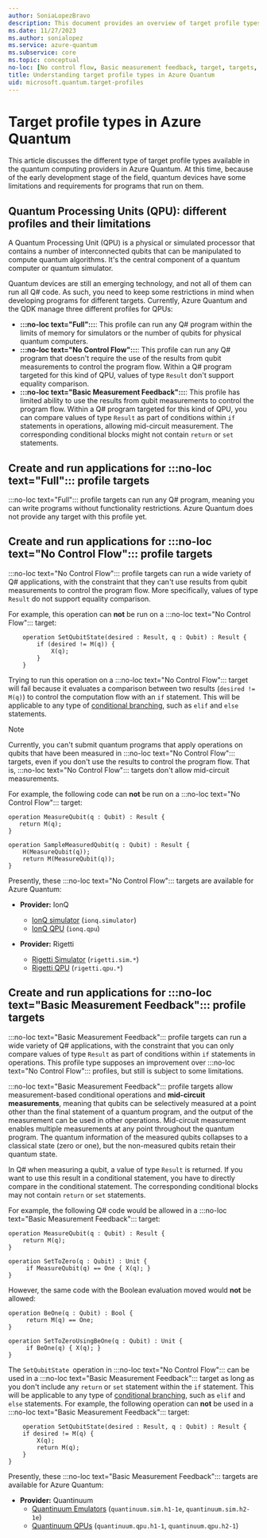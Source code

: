 ```yaml
---
author: SoniaLopezBravo
description: This document provides an overview of target profile types in Azure Quantum and their limitations
ms.date: 11/27/2023
ms.author: sonialopez
ms.service: azure-quantum
ms.subservice: core
ms.topic: conceptual
no-loc: [No control flow, Basic measurement feedback, target, targets, full]
title: Understanding target profile types in Azure Quantum
uid: microsoft.quantum.target-profiles
---
```


# Target profile types in Azure Quantum

This article discusses the different type of target profile types available in the quantum computing providers in Azure Quantum. At this time, because of the early development stage of the field, quantum devices have some limitations and requirements for programs that run on them.

## Quantum Processing Units (QPU): different profiles and their limitations 

A Quantum Processing Unit (QPU) is a physical or simulated processor that contains a number of interconnected qubits that can be manipulated to compute
quantum algorithms. It's the central component of a quantum computer or quantum simulator.

Quantum devices are still an emerging technology, and not all of them can run all Q# code. As such, you need to keep some restrictions in mind when developing programs for different targets. Currently, Azure Quantum and the QDK manage three different profiles for QPUs:

- **:::no-loc text="Full":::**: This profile can run any Q# program within the limits of memory for simulators or the number of qubits for physical quantum computers.
- **:::no-loc text="No Control Flow":::**: This profile can run any Q# program that doesn't require the use of the results from qubit measurements to control the program flow. Within a Q# program targeted for this kind of QPU, values of type `Result` don't support equality comparison.
- **:::no-loc text="Basic Measurement Feedback":::**: This profile has limited ability to use the results from qubit measurements to control the program flow. Within a Q# program targeted for this kind of QPU, you can compare values of type `Result` as part of conditions within `if` statements in operations, allowing mid-circuit measurement. The corresponding conditional blocks might not contain `return` or `set` statements.

## Create and run applications for :::no-loc text="Full"::: profile targets

:::no-loc text="Full"::: profile targets can run any Q# program, meaning you can
write programs without functionality restrictions. Azure Quantum does not provide
any target with this profile yet.

## Create and run applications for :::no-loc text="No Control Flow"::: profile targets

:::no-loc text="No Control Flow"::: profile targets can run a wide variety of Q# applications, with
the constraint that they can't use results from qubit measurements to control
the program flow. More specifically, values of type `Result` do not support
equality comparison.

For example, this operation can **not** be run on a :::no-loc text="No Control Flow"::: target:

```qsharp
    operation SetQubitState(desired : Result, q : Qubit) : Result {
        if (desired != M(q)) {
            X(q);
        }
    }
```

Trying to run this operation on a :::no-loc text="No Control Flow"::: target will fail because it evaluates a comparison between two results (`desired != M(q)`)
to control the computation flow with an `if` statement. This will be applicable to any type of [conditional branching](xref:microsoft.quantum.qsharp.conditionalbranching), such as `elif` and `else` statements. 

> [!NOTE]
> Currently, you can't submit quantum programs that apply operations on qubits that have been measured in :::no-loc text="No Control Flow"::: targets, even
> if you don't use the results to control the program flow. That is, :::no-loc text="No Control Flow"::: targets don't allow mid-circuit measurements.
>
> For example, the following code can **not** be run on a :::no-loc text="No Control Flow"::: target:
> ```qsharp
> operation MeasureQubit(q : Qubit) : Result { 
>    return M(q); 
> }
>
> operation SampleMeasuredQubit(q : Qubit) : Result {
>     H(MeasureQubit(q));
>     return M(MeasureQubit(q));
> }
> ```

Presently, these :::no-loc text="No Control Flow"::: targets are available for Azure Quantum:

- **Provider:** IonQ
  - [IonQ simulator](xref:microsoft.quantum.providers.ionq#quantum-simulator) (`ionq.simulator`)
  - [IonQ QPU](xref:microsoft.quantum.providers.ionq##quantum-computer) (`ionq.qpu`)

- **Provider:** Rigetti
  - [Rigetti Simulator](xref:microsoft.quantum.providers.rigetti#simulators) (`rigetti.sim.*`)
  - [Rigetti QPU](xref:microsoft.quantum.providers.rigetti#quantum-computers) (`rigetti.qpu.*`)

## Create and run applications for :::no-loc text="Basic Measurement Feedback"::: profile targets

:::no-loc text="Basic Measurement Feedback"::: profile targets can run a wide variety of Q# applications, with the constraint that you can only compare values of type `Result` as part of conditions within `if` statements in operations. This profile type supposes an improvement over :::no-loc text="No Control Flow"::: profiles, but still is subject to some limitations.

:::no-loc text="Basic Measurement Feedback"::: profile targets allow measurement-based conditional operations and **mid-circuit measurements**, meaning that qubits can be selectively measured at a point other than the final statement of a quantum program, and the output of the measurement can be used in other operations. Mid-circuit measurement enables multiple measurements at any point throughout the quantum program. The quantum information of the measured qubits collapses to a classical state (zero or one), but the non-measured qubits retain their quantum state.

In Q# when measuring a qubit, a value of type `Result` is returned. If you want to use this result in a conditional statement, you have to directly compare in the conditional statement. The corresponding conditional blocks may not contain `return` or `set` statements. 

For example, the following Q# code would be allowed in a :::no-loc text="Basic Measurement Feedback"::: target:

```qsharp
operation MeasureQubit(q : Qubit) : Result { 
    return M(q); 
}

operation SetToZero(q : Qubit) : Unit {
     if MeasureQubit(q) == One { X(q); }
}
```
 
However, the same code with the Boolean evaluation moved would **not** be allowed:
 
```qsharp
operation BeOne(q : Qubit) : Bool {
     return M(q) == One;
}

operation SetToZeroUsingBeOne(q : Qubit) : Unit {
     if BeOne(q) { X(q); }
}
```

The `SetQubitState `operation in :::no-loc text="No Control Flow"::: can be used in a :::no-loc text="Basic Measurement Feedback"::: target as long as you don't include any `return` or `set` statement within the `if` statement. This will be applicable to any type of [conditional branching](xref:microsoft.quantum.qsharp.conditionalbranching), such as `elif` and `else` statements.  For example, the following operation can **not** be used in a :::no-loc text="Basic Measurement Feedback"::: target:

```qsharp
    operation SetQubitState(desired : Result, q : Qubit) : Result {
    if desired != M(q) {
        X(q);
        return M(q);
    }
}
```

Presently, these :::no-loc text="Basic Measurement Feedback"::: targets are available for Azure Quantum:

- **Provider:** Quantinuum
  - [Quantinuum Emulators](xref:microsoft.quantum.providers.quantinuum) (`quantinuum.sim.h1-1e`, `quantinuum.sim.h2-1e`)
  - [Quantinuum QPUs](xref:microsoft.quantum.providers.quantinuum) (`quantinuum.qpu.h1-1`, `quantinuum.qpu.h2-1`)
